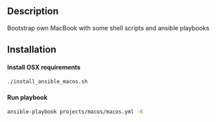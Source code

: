 ## Description
Bootstrap own MacBook with some shell scripts
and ansible playbooks

## Installation
#### Install OSX requirements
```sh
./install_ansible_macos.sh
```

#### Run playbook
```sh
ansible-playbook projects/macos/macos.yml -K
```
